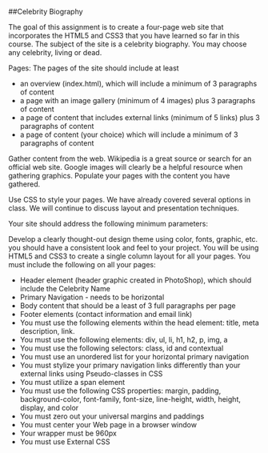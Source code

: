 ##Celebrity Biography

The goal of this assignment is to create a four-page web site that incorporates the HTML5 and CSS3 that you have learned so far in this course. The subject of the site is a celebrity biography. You may choose any celebrity, living or dead.

Pages: The pages of the site should include at least 

- an overview (index.html), which will include a minimum of 3 paragraphs of content
- a page with an image gallery (minimum of 4 images) plus 3 paragraphs of content
- a page of content that includes external links (minimum of 5 links) plus 3 paragraphs of content
- a page of content (your choice) which will include a minimum of 3 paragraphs of content

Gather content from the web. Wikipedia is a great source or search for an official web site. Google images will clearly be a helpful resource when gathering graphics. Populate your pages with the content you have gathered.

Use CSS to style your pages. We have already covered several options in class. We will continue to discuss layout and presentation techniques.

Your site should address the following minimum parameters:

Develop a clearly thought-out design theme using color, fonts, graphic, etc. you should have a consistent look and feel to your project.
You will be using HTML5 and CSS3 to create a single column layout for all your pages. You must include the following on all your pages:
- Header element (header graphic created in PhotoShop), which should include the Celebrity Name
- Primary Navigation - needs to be horizontal
- Body content that should be a least of 3 full paragraphs per page
- Footer elements (contact information and email link)
- You must use the following elements within the head element: title, meta description, link.
- You must use the following elements: div, ul, li, h1, h2, p, img, a
- You must use the following selectors: class, id and contextual
- You must use an unordered list for your horizontal primary navigation
- You must stylize your primary navigation links differently than your external links using Pseudo-classes in CSS
- You must utilize a span element
- You must use the following CSS properties: margin, padding, background-color, font-family, font-size, line-height, width, height, display, and color
- You must zero out your universal margins and paddings
- You must center your Web page in a browser window
- Your wrapper must be 960px
- You must use External CSS
